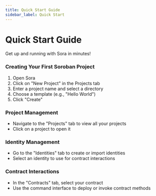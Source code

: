 ```yaml
---
title: Quick Start Guide
sidebar_label: Quick Start
---
```


# Quick Start Guide

Get up and running with Sora in minutes!

### Creating Your First Soroban Project

1. Open Sora
2. Click on "New Project" in the Projects tab
3. Enter a project name and select a directory
4. Choose a template (e.g., "Hello World")
5. Click "Create"

### Project Management
- Navigate to the "Projects" tab to view all your projects
- Click on a project to open it

### Identity Management
- Go to the "Identities" tab to create or import identities
- Select an identity to use for contract interactions

### Contract Interactions
- In the "Contracts" tab, select your contract
- Use the command interface to deploy or invoke contract methods